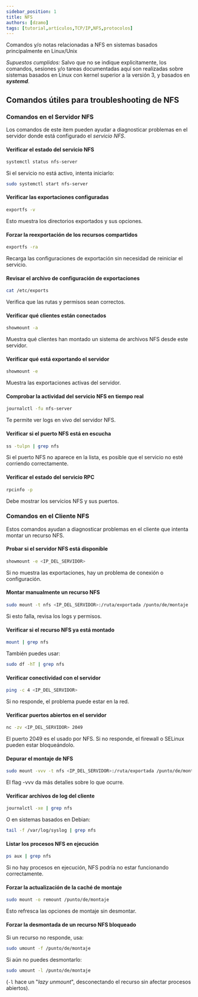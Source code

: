 ```yaml
---
sidebar_position: 1
title: NFS
authors: [dzamo]
tags: [tutorial,artículos,TCP/IP,NFS,protocolos]
---
```


Comandos y/o notas relacionadas a NFS en sistemas basados principalmente en Linux/Unix

<!-- truncate -->

_Supuestos cumplidos:_ Salvo que no se indique explicitamente, los comandos, sesiones y/o tareas documentadas aquí son realizadas sobre sistemas basados en Linux con kernel superior a la versión 3, y basados en _**systemd**_.

## Comandos útiles para troubleshooting de NFS

### Comandos en el Servidor NFS

Los comandos de este item pueden ayudar a diagnosticar problemas en el servidor donde está configurado el _servicio NFS_.

#### Verificar el estado del servicio NFS

```bash
systemctl status nfs-server
```

Si el servicio no está activo, intenta iniciarlo:

```bash
sudo systemctl start nfs-server
```

#### Verificar las exportaciones configuradas

```bash
exportfs -v
```

Esto muestra los directorios exportados y sus opciones.

#### Forzar la reexportación de los recursos compartidos

```bash
exportfs -ra
```
Recarga las configuraciones de exportación sin necesidad de reiniciar el servicio.

#### Revisar el archivo de configuración de exportaciones

```bash
cat /etc/exports
```

Verifica que las rutas y permisos sean correctos.

#### Verificar qué clientes están conectados

```bash
showmount -a
```

Muestra qué clientes han montado un sistema de archivos NFS desde este servidor.

#### Verificar qué está exportando el servidor

```bash
showmount -e
```

Muestra las exportaciones activas del servidor.

#### Comprobar la actividad del servicio NFS en tiempo real

```bash
journalctl -fu nfs-server
```

Te permite ver logs en vivo del servidor NFS.

#### Verificar si el puerto NFS está en escucha

```bash
ss -tulpn | grep nfs
```

Si el puerto NFS no aparece en la lista, es posible que el servicio no esté corriendo correctamente.

#### Verificar el estado del servicio RPC

```bash
rpcinfo -p
```

Debe mostrar los servicios NFS y sus puertos.

### Comandos en el Cliente NFS

Estos comandos ayudan a diagnosticar problemas en el cliente que intenta montar un recurso NFS.

#### Probar si el servidor NFS está disponible

```bash
showmount -e <IP_DEL_SERVIDOR>
```

Si no muestra las exportaciones, hay un problema de conexión o configuración.

#### Montar manualmente un recurso NFS

```bash
sudo mount -t nfs <IP_DEL_SERVIDOR>:/ruta/exportada /punto/de/montaje
```

Si esto falla, revisa los logs y permisos.

#### Verificar si el recurso NFS ya está montado

```bash
mount | grep nfs
```

También puedes usar:

```bash
sudo df -hT | grep nfs
```

#### Verificar conectividad con el servidor

```bash
ping -c 4 <IP_DEL_SERVIDOR>
```

Si no responde, el problema puede estar en la red.

#### Verificar puertos abiertos en el servidor

```bash
nc -zv <IP_DEL_SERVIDOR> 2049
```

El puerto 2049 es el usado por NFS. Si no responde, el firewall o SELinux pueden estar bloqueándolo.

#### Depurar el montaje de NFS

```bash
sudo mount -vvv -t nfs <IP_DEL_SERVIDOR>:/ruta/exportada /punto/de/montaje
```

El flag -vvv da más detalles sobre lo que ocurre.

#### Verificar archivos de log del cliente

```bash
journalctl -xe | grep nfs
```

O en sistemas basados en Debian:

```bash
tail -f /var/log/syslog | grep nfs
```

#### Listar los procesos NFS en ejecución

```bash
ps aux | grep nfs
```

Si no hay procesos en ejecución, NFS podría no estar funcionando correctamente.

#### Forzar la actualización de la caché de montaje

```bash
sudo mount -o remount /punto/de/montaje
```

Esto refresca las opciones de montaje sin desmontar.

#### Forzar la desmontada de un recurso NFS bloqueado

Si un recurso no responde, usa:

```bash
sudo umount -f /punto/de/montaje
```

Si aún no puedes desmontarlo:

```bash
sudo umount -l /punto/de/montaje
```

(`-l` hace un "_lazy unmount_", desconectando el recurso sin afectar procesos abiertos).